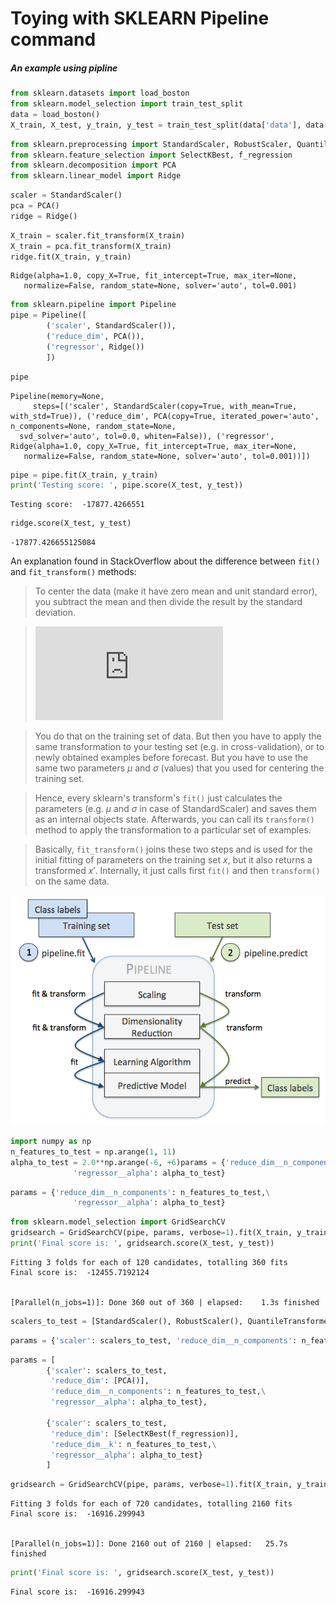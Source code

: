 
# Toying with SKLEARN Pipeline command

##### An example using pipline


```python
from sklearn.datasets import load_boston
from sklearn.model_selection import train_test_split
data = load_boston()
X_train, X_test, y_train, y_test = train_test_split(data['data'], data['target'])
```


```python
from sklearn.preprocessing import StandardScaler, RobustScaler, QuantileTransformer
from sklearn.feature_selection import SelectKBest, f_regression
from sklearn.decomposition import PCA
from sklearn.linear_model import Ridge
```


```python
scaler = StandardScaler()
pca = PCA()
ridge = Ridge()
```


```python
X_train = scaler.fit_transform(X_train)
X_train = pca.fit_transform(X_train)
ridge.fit(X_train, y_train)
```




    Ridge(alpha=1.0, copy_X=True, fit_intercept=True, max_iter=None,
       normalize=False, random_state=None, solver='auto', tol=0.001)




```python
from sklearn.pipeline import Pipeline
pipe = Pipeline([
        ('scaler', StandardScaler()),
        ('reduce_dim', PCA()),
        ('regressor', Ridge())
        ])
```


```python
pipe
```




    Pipeline(memory=None,
         steps=[('scaler', StandardScaler(copy=True, with_mean=True, with_std=True)), ('reduce_dim', PCA(copy=True, iterated_power='auto', n_components=None, random_state=None,
      svd_solver='auto', tol=0.0, whiten=False)), ('regressor', Ridge(alpha=1.0, copy_X=True, fit_intercept=True, max_iter=None,
       normalize=False, random_state=None, solver='auto', tol=0.001))])




```python
pipe = pipe.fit(X_train, y_train)
print('Testing score: ', pipe.score(X_test, y_test))
```

    Testing score:  -17877.4266551
    


```python
ridge.score(X_test, y_test)
```




    -17877.426655125084



An explanation found in StackOverflow about the difference between ```fit()``` and ```fit_transform()``` methods: 

>To center the data (make it have zero mean and unit standard error), you subtract the mean and then divide the result by the standard deviation.

>![eq](http://www.sciweavers.org/tex2img.php?eq=%20%5Cmapsto%20%5C%20%5C%20%5C%20%5C%20%5C%20%5C%20%5C%20%5C%20%5C%20%5C%20%5C%20%5C%20x%E2%80%B2%3D%5Cfrac%7Bx%20-%20%5Cmu%20%7D%7B%20%5Csigma%20%7D&bc=White&fc=Black&im=jpg&fs=12&ff=arev&edit=0)

>You do that on the training set of data. But then you have to apply the same transformation to your testing set (e.g. in cross-validation), or to newly obtained examples before forecast. But you have to use the same two parameters $μ$ and $σ$ (values) that you used for centering the training set.

>Hence, every sklearn's transform's ```fit()``` just calculates the parameters (e.g. $μ$ and $σ$ in case of StandardScaler) and saves them as an internal objects state. Afterwards, you can call its ```transform()``` method to apply the transformation to a particular set of examples.

>Basically, ```fit_transform()``` joins these two steps and is used for the initial fitting of parameters on the training set $x$, but it also returns a transformed $x′$. Internally, it just calls first ```fit()``` and then ```transform()``` on the same data.

![image.png](https://github.com/TitoOrt/Toying_with_python_pipeline/blob/master/image.png)


```python
import numpy as np
n_features_to_test = np.arange(1, 11)
alpha_to_test = 2.0**np.arange(-6, +6)params = {'reduce_dim__n_components': n_features_to_test,\
              'regressor__alpha': alpha_to_test}
```


```python
params = {'reduce_dim__n_components': n_features_to_test,\
              'regressor__alpha': alpha_to_test}
```


```python
from sklearn.model_selection import GridSearchCV
gridsearch = GridSearchCV(pipe, params, verbose=1).fit(X_train, y_train)
print('Final score is: ', gridsearch.score(X_test, y_test))
```

    Fitting 3 folds for each of 120 candidates, totalling 360 fits
    Final score is:  -12455.7192124
    

    [Parallel(n_jobs=1)]: Done 360 out of 360 | elapsed:    1.3s finished
    


```python
scalers_to_test = [StandardScaler(), RobustScaler(), QuantileTransformer()]
```


```python
params = {'scaler': scalers_to_test, 'reduce_dim__n_components': n_features_to_test, 'regressor__alpha': alpha_to_test}
```


```python
params = [
        {'scaler': scalers_to_test,
         'reduce_dim': [PCA()],
         'reduce_dim__n_components': n_features_to_test,\
         'regressor__alpha': alpha_to_test},

        {'scaler': scalers_to_test,
         'reduce_dim': [SelectKBest(f_regression)],
         'reduce_dim__k': n_features_to_test,\
         'regressor__alpha': alpha_to_test}
        ]
```


```python
gridsearch = GridSearchCV(pipe, params, verbose=1).fit(X_train, y_train)
```

    Fitting 3 folds for each of 720 candidates, totalling 2160 fits
    Final score is:  -16916.299943
    

    [Parallel(n_jobs=1)]: Done 2160 out of 2160 | elapsed:   25.7s finished
    


```python
print('Final score is: ', gridsearch.score(X_test, y_test))
```

    Final score is:  -16916.299943
    
